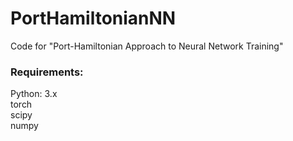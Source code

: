 # PortHamiltonianNN
Code for "Port-Hamiltonian Approach to Neural Network Training"

### Requirements:

Python: 3.x  
torch  
scipy  
numpy  

